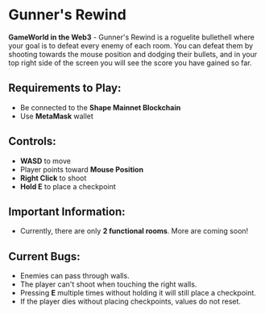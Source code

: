 # Gunner's Rewind  
**GameWorld in the Web3** -
Gunner's Rewind is a roguelite bullethell where your goal is to defeat every enemy of each room. You can defeat them by shooting towards the mouse position and dodging their bullets, and in your top right side of the screen you will see the score you have gained so far. 

## Requirements to Play:
- Be connected to the **Shape Mainnet Blockchain**
- Use **MetaMask** wallet

## Controls:
- **WASD** to move
- Player points toward **Mouse Position**
- **Right Click** to shoot
- **Hold E** to place a checkpoint

## Important Information:
- Currently, there are only **2 functional rooms**. More are coming soon!

## Current Bugs:
- Enemies can pass through walls.
- The player can't shoot when touching the right walls.
- Pressing **E** multiple times without holding it will still place a checkpoint.
- If the player dies without placing checkpoints, values do not reset.
